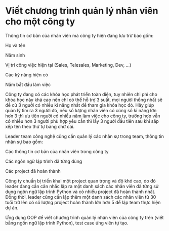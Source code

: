# Viết chương trình quản lý nhân viên cho một công ty

Thông tin cơ bản của nhân viên mà công ty hiện đang lưu trữ bao gồm:

Họ và tên

Năm sinh

Vị trí công việc hiện tại (Sales, Telesales, Marketing, Dev, …)

Các kỹ năng hiện có

Năm bắt đầu làm việc


Công ty đang có các khóa học phát triển toàn diện, tuy nhiên chi phí cho khóa học này khá cao nên chỉ có thể hỗ trợ 3 suất, mọi người thống nhất sẽ đề cử 3 người có nhiều kĩ năng nhất để tham gia khóa học đó. Hãy giúp quản lý tìm ra 3 người đó, nếu số lượng nhân viên có cùng số kĩ năng lớn hơn 3 thì ưu tiên người có nhiều năm làm việc cho công ty, trường hợp vẫn có nhiều hơn 3 người phù hợp yêu cần thì lấy 3 người đầu tiên sau khi sắp xếp tên theo thứ tự bảng chữ cái.


Leader team công nghệ cũng cần quản lý các nhân sự trong team, thông tin nhân sự bao gồm:

Các thông tin cơ bản của nhân viên trong công ty

Các ngôn ngữ lập trình đã từng dùng

Các project đã hoàn thành


Công ty chuẩn bị triển khai một project quan trọng và độ khó cao, do đó leader đang cần cân nhắc lập ra một danh sách các nhân viên đã từng sử dụng ngôn ngữ lập trình Python và có nhiều project đã hoàn thành nhất. Đồng thời, leader cũng cần lập thêm một danh sách các nhân viên từ 30 tuổi trở lên có số lượng project hoàn thành lớn hơn 5 để lập team thực hiện dự án.


Ứng dụng OOP để viết chương trình quản lý nhân viên của công ty trên (viết bằng ngôn ngữ lập trình Python), test case ứng viên tự tạo.
